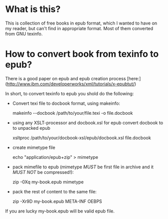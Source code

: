 What is this?
=============

This is collection of free books in epub format, which I wanted to have on my reader,
but can't find in appropriate format. Most of them converted from GNU texinfo.

How to convert book from texinfo to epub?
===========================================
There is a good paper on epub and epub creation process [here:] (http://www.ibm.com/developerworks/xml/tutorials/x-epubtut/)

In short, to convert texinfo to epub you shold do the following:

* Convert texi file to docbook format, using makeinfo:

	makeinfo --docbook /path/to/your/file.texi -o file.docbook

* using any XSLT-processor and docbook.xsl for epub convert docbook to
to unpacked epub

 	xsltproc /path/to/your/docbook-xsl/epub/docbook.xsl file.docbook

* create mimetype file

 	echo "application/epub+zip" > mimetype

* pack mimefile to epub (mimetype *MUST* be first file in archive and it *MUST NOT* be compressed!):

 	zip -0Xq  my-book.epub mimetype

* pack the rest of content to the same file:

 	zip -Xr9D my-book.epub META-INF OEBPS

If you are lucky my-book.epub will be valid epub file.
